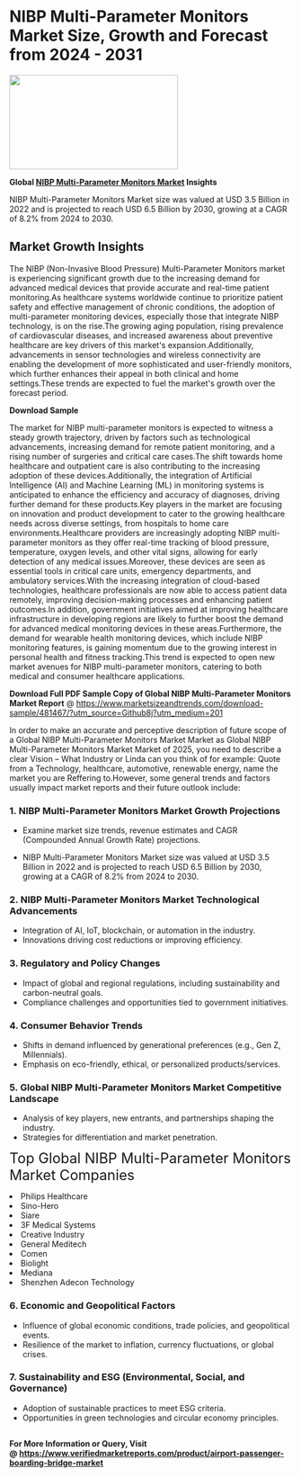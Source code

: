 <H1>NIBP Multi-Parameter Monitors Market Size, Growth and Forecast from 2024 - 2031</H1><img class="aligncenter size-medium wp-image-584254" src="https://thirdeyenews.in/wp-content/uploads/2024/09/Global-Market-Research-300x168.jpeg" alt="" width="300" height="168" /><p><strong>Global&nbsp;<a href="https://www.marketsizeandtrends.com/download-sample/481467/?utm_source=Github8j?utm_medium=201">NIBP Multi-Parameter Monitors Market</a> Insights</strong></p><p>NIBP Multi-Parameter Monitors Market size was valued at USD 3.5 Billion in 2022 and is projected to reach USD 6.5 Billion by 2030, growing at a CAGR of 8.2% from 2024 to 2030.</p><p><h2>Market Growth Insights</h2> <p>The NIBP (Non-Invasive Blood Pressure) Multi-Parameter Monitors market is experiencing significant growth due to the increasing demand for advanced medical devices that provide accurate and real-time patient monitoring.As healthcare systems worldwide continue to prioritize patient safety and effective management of chronic conditions, the adoption of multi-parameter monitoring devices, especially those that integrate NIBP technology, is on the rise.The growing aging population, rising prevalence of cardiovascular diseases, and increased awareness about preventive healthcare are key drivers of this market's expansion.Additionally, advancements in sensor technologies and wireless connectivity are enabling the development of more sophisticated and user-friendly monitors, which further enhances their appeal in both clinical and home settings.These trends are expected to fuel the market's growth over the forecast period.</p> <p><strong>Download Sample</strong></p> <p>The market for NIBP multi-parameter monitors is expected to witness a steady growth trajectory, driven by factors such as technological advancements, increasing demand for remote patient monitoring, and a rising number of surgeries and critical care cases.The shift towards home healthcare and outpatient care is also contributing to the increasing adoption of these devices.Additionally, the integration of Artificial Intelligence (AI) and Machine Learning (ML) in monitoring systems is anticipated to enhance the efficiency and accuracy of diagnoses, driving further demand for these products.Key players in the market are focusing on innovation and product development to cater to the growing healthcare needs across diverse settings, from hospitals to home care environments.Healthcare providers are increasingly adopting NIBP multi-parameter monitors as they offer real-time tracking of blood pressure, temperature, oxygen levels, and other vital signs, allowing for early detection of any medical issues.Moreover, these devices are seen as essential tools in critical care units, emergency departments, and ambulatory services.With the increasing integration of cloud-based technologies, healthcare professionals are now able to access patient data remotely, improving decision-making processes and enhancing patient outcomes.In addition, government initiatives aimed at improving healthcare infrastructure in developing regions are likely to further boost the demand for advanced medical monitoring devices in these areas.Furthermore, the demand for wearable health monitoring devices, which include NIBP monitoring features, is gaining momentum due to the growing interest in personal health and fitness tracking.This trend is expected to open new market avenues for NIBP multi-parameter monitors, catering to both medical and consumer healthcare applications.<p><span class=""><strong>Download Full PDF Sample Copy of Global NIBP Multi-Parameter Monitors Market Report</strong> @ <a href="https://www.marketsizeandtrends.com/download-sample/481467/?utm_source=Github8j?utm_medium=201" target="_blank">https://www.marketsizeandtrends.com/download-sample/481467/?utm_source=Github8j?utm_medium=201</a></span></p><p>In order to make an accurate and perceptive description of future scope of a Global&nbsp;NIBP Multi-Parameter Monitors Market Market as Global&nbsp;NIBP Multi-Parameter Monitors Market Market of 2025, you need to describe a clear Vision &ndash; What Industry or Linda can you think of for example: Quote from a Technology, healthcare, automotive, renewable energy, name the market you are Reffering to.However, some general trends and factors usually impact market reports and their future outlook include:</p><h3>1.&nbsp;<strong>NIBP Multi-Parameter Monitors Market Growth Projections</strong></h3><ul><li>Examine market size trends, revenue estimates and CAGR (Compounded Annual Growth Rate) projections.</li><li><p>NIBP Multi-Parameter Monitors Market size was valued at USD 3.5 Billion in 2022 and is projected to reach USD 6.5 Billion by 2030, growing at a CAGR of 8.2% from 2024 to 2030.</p></li></ul><h3>2.&nbsp;<strong>NIBP Multi-Parameter Monitors Market Technological Advancements</strong></h3><ul><li>Integration of AI, IoT, blockchain, or automation in the industry.</li><li>Innovations driving cost reductions or improving efficiency.</li></ul><h3>3.&nbsp;<strong>Regulatory and Policy Changes</strong></h3><ul><li>Impact of global and regional regulations, including sustainability and carbon-neutral goals.</li><li>Compliance challenges and opportunities tied to government initiatives.</li></ul><h3>4.&nbsp;<strong>Consumer Behavior Trends</strong></h3><ul><li>Shifts in demand influenced by generational preferences (e.g., Gen Z, Millennials).</li><li>Emphasis on eco-friendly, ethical, or personalized products/services.</li></ul><h3>5.&nbsp;<strong>Global NIBP Multi-Parameter Monitors Market Competitive Landscape</strong></h3><ul><li>Analysis of key players, new entrants, and partnerships shaping the industry.</li><li>Strategies for differentiation and market penetration.</li></ul><p data-pm-slice="1 1 []"><span style="color: inherit; font-family: inherit; font-size: 25px;">Top Global NIBP Multi-Parameter Monitors Market Companies</span></p><div class="" data-test-id=""><p><li>Philips Healthcare</li><li> Sino-Hero</li><li> Siare</li><li> 3F Medical Systems</li><li> Creative Industry</li><li> General Meditech</li><li> Comen</li><li> Biolight</li><li> Mediana</li><li> Shenzhen Adecon Technology</li></p></div><h3>6.&nbsp;<strong>Economic and Geopolitical Factors</strong></h3><ul><li>Influence of global economic conditions, trade policies, and geopolitical events.</li><li>Resilience of the market to inflation, currency fluctuations, or global crises.</li></ul><h3>7.&nbsp;<strong>Sustainability and ESG (Environmental, Social, and Governance)</strong></h3><ul><li>Adoption of sustainable practices to meet ESG criteria.</li><li>Opportunities in green technologies and circular economy principles.</li></ul><h2><strong style="font-size: 14px;">For More Information or Query, Visit @&nbsp;</strong><a style="background-color: #ffffff; font-size: 14px;" href="https://www.marketsizeandtrends.com/report/nibp-multi-parameter-monitors-market/" target="_blank">https://www.verifiedmarketreports.com/product/airport-passenger-boarding-bridge-market</a></h2>